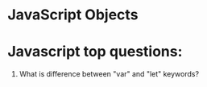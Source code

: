 # JavaScript Objects

# Javascript top questions:

1. What is difference between "var" and "let" keywords?
